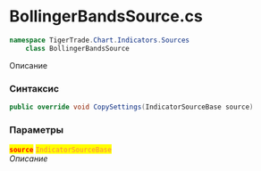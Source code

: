 
# BollingerBandsSource.cs
```csharp
namespace TigerTrade.Chart.Indicators.Sources  
    class BollingerBandsSource
```

Описание

### Синтаксис
```csharp
public override void CopySettings(IndicatorSourceBase source)
```

### Параметры  
<mark style="color:red;">**`source`**</mark> <mark style="color:coral;">`IndicatorSourceBase`</mark>  
 *Описание*  
  

                    
                    